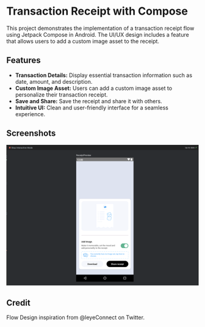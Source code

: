 # Transaction Receipt with Compose

This project demonstrates the implementation of a transaction receipt flow using Jetpack Compose in
Android. The UI/UX design includes a feature that allows users to add a custom image asset to the
receipt.

## Features

- **Transaction Details:** Display essential transaction information such as date, amount, and
  description.
- **Custom Image Asset:** Users can add a custom image asset to personalize their transaction
  receipt.
- **Save and Share:** Save the receipt and share it with others.
- **Intuitive UI:** Clean and user-friendly interface for a seamless experience.

## Screenshots

<img src="screenshots/HomeScreen.png" />

## Credit

Flow Design inspiration from @leyeConnect on Twitter.